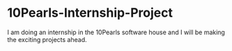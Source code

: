 # 10Pearls-Internship-Project
I am doing an internship in the 10Pearls software house and I will be making the exciting projects ahead.

